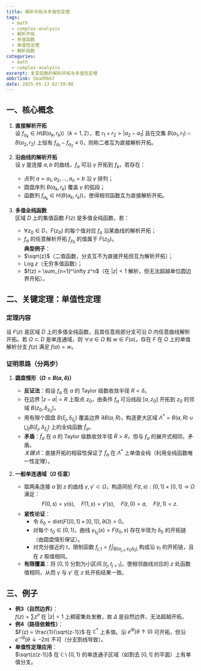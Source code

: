 ```yaml
---
title: 解析开拓与多值性定理
tags:
  - math
  - complex-analysis
  - 解析开拓
  - 多值函数
  - 单值性定理
  - 解析函数
categories:
  - math
  - complex-analysis
excerpt: 复变函数的解析开拓与多值性定理
abbrlink: 56ad9bb7
date: 2025-05-13 02:59:08
---
```


## **一、核心概念**
1. **直接解析开拓**  
   设 $f_{a_k} \in H(B(a_k, r_k))$（$k=1,2$），若 $r_1 + r_2 > |a_2 - a_1|$ 且在交集 $B(a_1, r_1) \cap B(a_2, r_2)$ 上恒有 $f_{a_1} - f_{a_2} \equiv 0$，则称二者互为直接解析开拓。

2. **沿曲线的解析开拓**  
   设 $\gamma$ 是连接 $a, b$ 的曲线，$f_a$ 可沿 $\gamma$ 开拓到 $f_b$，若存在：  
   - 点列 $a = a_1, a_2, \dots, a_n = b$ 沿 $\gamma$ 排列；  
   - 圆盘序列 $B(a_k, r_k)$ 覆盖 $\gamma$ 的弧段；  
   - 函数列 $f_{a_k} \in H(B(a_k, r_k))$，使得相邻函数互为直接解析开拓。

3. **多值全纯函数**  
   区域 $D$ 上的集值函数 $F(z)$ 是多值全纯函数，若：  
   - $\forall z_0 \in D$，$F(z_0)$ 的每个值对应 $f_a$ 沿某曲线的解析开拓；  
   - $f_a$ 的任意解析开拓 $f_{z_0}$ 的值属于 $F(z_0)$。  
   **典型例子**：  
   - $\sqrt{z}$（二值函数，分支互不为直接开拓但互为解析开拓）；  
   - $\text{Log } z$（无穷多值函数）；  
   - $f(z) = \sum_{n=1}^\infty z^n$（在 $|z|<1$ 解析，但无法超越单位圆边界开拓）。


## **二、关键定理：单值性定理**
### **定理内容**  
设 $F(z)$ 是区域 $D$ 上的多值全纯函数，且其任意局部分支可沿 $D$ 内任意曲线解析开拓。若 $\Omega \subset D$ 是单连通域，则 $\forall a \in \Omega$ 和 $w \in F(a)$，存在 $F$ 在 $\Omega$ 上的单值解析分支 $f(z)$ 满足 $f(a) = w$。

### **证明思路（分两步）**
1. **圆盘情形（$\Omega = B(a, \delta)$）**  
   - **反证法**：假设 $f_a$ 在 $a$ 的 Taylor 级数收敛半径 $R < \delta$。  
   - 在边界 $|z-a|=R$ 上取点 $z_0$，由条件 $f_a$ 可沿线段 $[a, z_0]$ 开拓到 $z_0$ 的邻域 $B(z_0, \delta_{z_0})$。  
   - 用有限个圆盘 $B(\xi_j, \delta_{\xi_j})$ 覆盖边界 $\partial B(a, R)$，构造更大区域 $\Lambda^* = B(a, R) \cup \bigcup_j B(\xi_j, \delta_{\xi_j})$ 上的全纯函数 $\widetilde{f}_a$。  
   - **矛盾**：$\widetilde{f}_a$ 在 $a$ 的 Taylor 级数收敛半径 $\tilde{R} > R$，但与 $f_a$ 的展开式相同，矛盾。  
   *关键点*：直接开拓的相容性保证了 $\widetilde{f}_a$ 在 $\Lambda^*$ 上单值全纯（利用全纯函数唯一性定理）。

2. **一般单连通域（$\Omega$ 任意）**  
   - 取两条连接 $a$ 到 $z$ 的曲线 $\gamma, \gamma' \subset \Omega$，构造同伦 $F(t,s): [0,1]\times[0,1] \to \Omega$ 满足：  
     $$
     F(0,s) = \gamma(s), \quad F(1,s) = \gamma'(s), \quad F(t,0) = a, \quad F(t,1) = z.
     $$  
   - **紧性论证**：  
     - 令 $\delta_0 = \text{dist}(F([0,1]\times[0,1]), \partial \Omega) > 0$。  
     - 对每个 $t_0 \in [0,1]$，曲线 $\gamma_{t_0}(s) = F(t_0, s)$ 存在半径为 $\delta_0$ 的开拓链（由圆盘情形保证）。  
     - 对充分接近的 $t$，限制函数 $f_{j,t} = f_j|_{B(a_{j,t}, \varepsilon_0 \delta_0)}$ 构成沿 $\gamma_t$ 的开拓链，且在 $z$ 取值相同。  
   - **有限覆盖**：将 $[0,1]$ 分割为小区间 $[t_j, t_{j+1}]$，使相邻曲线对应的 $z$ 处函数值相同，从而 $\gamma$ 与 $\gamma'$ 在 $z$ 处开拓结果一致。


## **三、例子**
- **例3（自然边界）**：  
  $f(z) = \sum z^n$ 在 $|z|=1$ 上稠密集处发散，故 $\Delta$ 是自然边界，无法超越开拓。  
- **例4（路径依赖性）**：  
  $F(z) = \frac{1}{\sqrt{z-1}}$ 在 $\mathbb{C}^*$ 上多值。沿 $e^{i\theta} (\theta \uparrow 0)$ 可开拓，但沿 $e^{-i\theta} (\theta \downarrow -2\pi)$ 不可（分支割线导致）。  
- **单值性定理应用**：  
  $\sqrt{z(z-1)}$ 在 $\mathbb{C} \setminus \{0,1\}$ 的单连通子区域（如割去 $[0,1]$ 的平面）上有单值分支。
